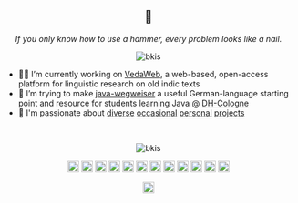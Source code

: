 <h2 align="center">👋</h2>
<p align="center" style="font-style: italic">If you only know how to use a hammer, every problem looks like a nail.</p>

<p align="center">
    <img src="https://komarev.com/ghpvc/?username=bkis" alt="bkis" />
</p>

- 👨‍💻 I’m currently working on [VedaWeb](https://github.com/DH-Cologne/vedaweb), a web-based, open-access platform for linguistic research on old indic texts
- 🔭 I’m trying to make [java-wegweiser](https://dh-cologne.github.io/java-wegweiser) a useful German-language starting point and resource for students learning Java @ [DH-Cologne](https://github.com/DH-Cologne)
- 🌌 I'm passionate about [diverse](https://github.com/bkis/sprudel) [occasional](https://github.com/bkis/dice-or-die) [personal](https://github.com/bkis/OreBit) [projects](https://github.com/bkis/redojo)

<br>

<p align="center">
    <img src="https://github-readme-stats.vercel.app/api?username=bkis&show_icons=true" alt="bkis" />
</p>

<p align="center">
    <img src="https://konpa.github.io/devicon/devicon.git/icons/java/java-original-wordmark.svg" alt="java" width="20" height="20"/>
    <img src="https://konpa.github.io/devicon/devicon.git/icons/react/react-original-wordmark.svg" alt="react" width="20" height="20"/>
    <img src="https://konpa.github.io/devicon/devicon.git/icons/javascript/javascript-original.svg" alt="javascript" width="20" height="20"/>
    <img src="https://konpa.github.io/devicon/devicon.git/icons/mongodb/mongodb-original-wordmark.svg" alt="mongodb" width="20" height="20"/>
    <img src="https://konpa.github.io/devicon/devicon.git/icons/css3/css3-original-wordmark.svg" alt="css3" width="20" height="20"/>
    <img src="https://konpa.github.io/devicon/devicon.git/icons/html5/html5-original-wordmark.svg" alt="html5" width="20" height="20"/>
    <img src="https://konpa.github.io/devicon/devicon.git/icons/linux/linux-original.svg" alt="linux" width="20" height="20"/>
    <img src="https://konpa.github.io/devicon/devicon.git/icons/ssh/ssh-original-wordmark.svg" alt="ssh" width="20" height="20"/>
    <img src="https://konpa.github.io/devicon/devicon.git/icons/docker/docker-original-wordmark.svg" alt="docker" width="20" height="20"/>
    <img src="https://konpa.github.io/devicon/devicon.git/icons/python/python-original-wordmark.svg" alt="python" width="20" height="20"/>
    <img src="https://konpa.github.io/devicon/devicon.git/icons/php/php-original.svg" alt="php" width="20" height="20"/>
    <img src="https://konpa.github.io/devicon/devicon.git/icons/gimp/gimp-original.svg" alt="gimp" width="20" height="20"/>
</p>

<p align="center">
<a href="https://stackoverflow.com/bkis" target="_blank"><img align="center" src="https://cdn.jsdelivr.net/npm/simple-icons@3.0.1/icons/stackoverflow.svg" alt="bkis" height="20" width="20" /></a>
</p>